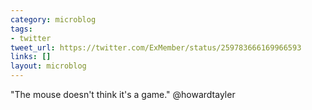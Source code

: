 ```yaml
---
category: microblog
tags:
- twitter
tweet_url: https://twitter.com/ExMember/status/259783666169966593
links: []
layout: microblog
---
```

"The mouse doesn't think it's a game." @howardtayler
